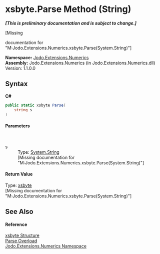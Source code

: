 # xsbyte.Parse Method (String)
 _**\[This is preliminary documentation and is subject to change.\]**_

\[Missing <summary> documentation for "M:Jodo.Extensions.Numerics.xsbyte.Parse(System.String)"\]

**Namespace:**&nbsp;<a href="N_Jodo_Extensions_Numerics">Jodo.Extensions.Numerics</a><br />**Assembly:**&nbsp;Jodo.Extensions.Numerics (in Jodo.Extensions.Numerics.dll) Version: 1.1.0.0

## Syntax

**C#**<br />
``` C#
public static xsbyte Parse(
	string s
)
```


#### Parameters
&nbsp;<dl><dt>s</dt><dd>Type: <a href="https://docs.microsoft.com/dotnet/api/system.string" target="_blank" rel="noopener noreferrer">System.String</a><br />\[Missing <param name="s"/> documentation for "M:Jodo.Extensions.Numerics.xsbyte.Parse(System.String)"\]</dd></dl>

#### Return Value
Type: <a href="T_Jodo_Extensions_Numerics_xsbyte">xsbyte</a><br />\[Missing <returns> documentation for "M:Jodo.Extensions.Numerics.xsbyte.Parse(System.String)"\]

## See Also


#### Reference
<a href="T_Jodo_Extensions_Numerics_xsbyte">xsbyte Structure</a><br /><a href="Overload_Jodo_Extensions_Numerics_xsbyte_Parse">Parse Overload</a><br /><a href="N_Jodo_Extensions_Numerics">Jodo.Extensions.Numerics Namespace</a><br />